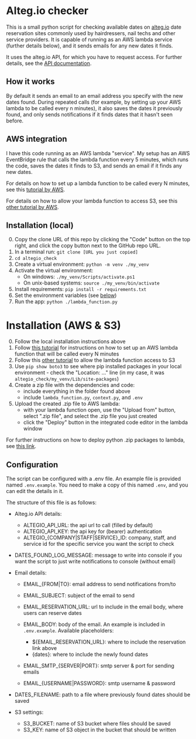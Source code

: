 # Alteg.io checker

This is a small python script for checking available dates on [alteg.io](https://alteg.io) date reservation sites commonly used by hairdressers, nail techs and other service providers. It is capable of running as an AWS lambda service (further details below), and it sends emails for any new dates it finds. 

It uses the alteg.io API, for which you have to request access. For further details, see the [API documentation](https://developer.alteg.io/api).

## How it works
By default it sends an email to an email address you specify with the new dates found. During repeated calls (for example, by setting up your AWS lambda to be called every n minutes), it also saves the dates it previously found, and only sends notifications if it finds dates that it hasn't seen before.

## AWS integration
I have this code running as an AWS lambda "service". My setup has an AWS EventBridge rule that calls the lambda function every 5 minutes, which runs the code, saves the dates it finds to S3, and sends an email if it finds any new dates.

For details on how to set up a lambda function to be called every N minutes, see this [tutorial by AWS](https://docs.aws.amazon.com/eventbridge/latest/userguide/eb-run-lambda-schedule.html).

For details on how to allow your lambda function to access S3, see this [other tutorial by AWS](https://repost.aws/knowledge-center/lambda-execution-role-s3-bucket).

## Installation (local)
0. Copy the clone URL of this repo by clicking the "Code" button on the top right, and click the copy button next to the GitHub repo URL.
1. In a terminal run: `git clone [URL you just copied]`
2. `cd altegio_check`
3. Create a virtual environment: `python -m venv ./my_venv`
4. Activate the virtual environment: 
   - On windows: `./my_venv/Scripts/activate.ps1`
   - On unix-based systems: `source ./my_venv/bin/activate`
5. Install requirements: `pip install -r requirements.txt`
6. Set the environment variables (see [below](#configuration))
7. Run the app: `python ./lambda_function.py`

# Installation (AWS & S3)
0. Follow the local installation instructions above
1. Follow [this tutorial](https://docs.aws.amazon.com/eventbridge/latest/userguide/eb-run-lambda-schedule.html) for instructions on how to set up an AWS lambda function that will be called every N minutes
2. Follow this [other tutorial](https://repost.aws/knowledge-center/lambda-execution-role-s3-bucket) to allow the lambda function access to S3
3. Use `pip show boto3` to see where pip installed packages in your local environment - check the "Location: ..." line (in my case, it was `altegio_check/my_venv/Lib/site-packages`)
4. Create a zip file with the dependencies and code: 
   - include everything in the folder found above
   - include `lambda_function.py`, `context.py`, and `.env`
5. Upload the created .zip file to AWS lambda:
   - with your lambda function open, use the "Upload from" button, select ".zip file", and select the .zip file you just created
   - click the "Deploy" button in the integrated code editor in the lambda window

For further instructions on how to deploy python .zip packages to lambda, see [this link](https://docs.aws.amazon.com/lambda/latest/dg/python-package.html#python-package-create-dependencies).

## <a name="configuration"></a>Configuration
The script can be configured with a .env file. An example file is provided named `.env.example`. You need to make a copy of this named `.env`, and you can edit the details in it.

The structure of this file is as follows:
 - Alteg.io API details:
   - ALTEGIO_API_URL: the api url to call (filled by default)
   - ALTEGIO_API_KEY: the api key for (bearer) authentication
   - ALTEGIO_{COMPANY|STAFF|SERVICE}_ID: company, staff, and service id for the specific service you want the script to check

 - DATES_FOUND_LOG_MESSAGE: message to write into console if you want the script to just write notifications to console (without email)
 - Email details:
   - EMAIL_{FROM|TO}: email address to send notifications from/to
   - EMAIL_SUBJECT: subject of the email to send
   - EMAIL_RESERVATION_URL: url to include in the email body, where users can reserve dates
   - EMAIL_BODY: body of the email. An example is included in `.env.example`. Available placeholders: 
     - ${EMAIL_RESERVATION_URL}: where to include the reservation link above
     - {dates}: where to include the newly found dates
   
   - EMAIL_SMTP_{SERVER|PORT}: smtp server & port for sending emails
   - EMAIL_{USERNAME|PASSWORD}: smtp username & password

 - DATES_FILENAME: path to a file where previously found dates should be saved
 - S3 settings:
   - S3_BUCKET: name of S3 bucket where files should be saved
   - S3_KEY: name of S3 object in the bucket that should be written